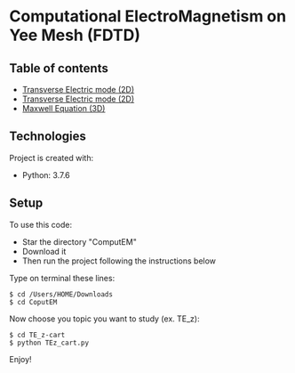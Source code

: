 # Computational ElectroMagnetism on Yee Mesh (FDTD)

## Table of contents
* [Transverse Electric mode (2D)](#TEz_cart)
* [Transverse Electric mode (2D)](#TMz_cart)
* [Maxwell Equation (3D)](#maxwell)

## Technologies
Project is created with:
* Python: 3.7.6
	
## Setup
To use this code:
* Star the directory "ComputEM" 
* Download it
* Then run the project following the instructions below

Type on terminal these lines:

```
$ cd /Users/HOME/Downloads
$ cd CoputEM
```

Now choose you topic you want to study (ex. TE_z):

```
$ cd TE_z-cart
$ python TEz_cart.py
```

Enjoy!
